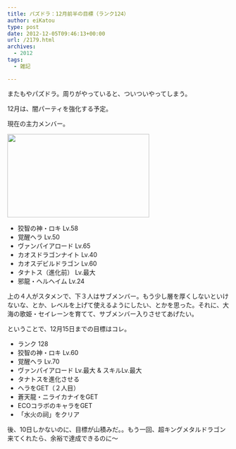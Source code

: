 ```yaml
---
title: パズドラ：12月前半の目標（ランク124）
author: eiKatou
type: post
date: 2012-12-05T09:46:13+00:00
url: /2179.html
archives:
  - 2012
tags:
  - 雑記

---
```

またもやパズドラ。周りがやっていると、ついついやってしまう。

12月は、闇パーティを強化する予定。
  
現在の主力メンバー。
  
[<img src="./uploads/2012/12/fdbc9469bee9688471c8fd03d02be5f7.jpg" alt="" title="20121205_paz" width="322" height="189" class="alignnone size-full wp-image-2180" srcset="./uploads/2012/12/fdbc9469bee9688471c8fd03d02be5f7.jpg 322w, ./uploads/2012/12/fdbc9469bee9688471c8fd03d02be5f7-300x176.jpg 300w" sizes="(max-width: 322px) 100vw, 322px" />][1]

  * 狡智の神・ロキ Lv.58
  * 覚醒ヘラ Lv.50
  * ヴァンパイアロード Lv.65
  * カオスドラゴンナイト Lv.40
  * カオスデビルドラゴン Lv.60
  * タナトス（進化前） Lv.最大
  * 邪龍・ヘルヘイム Lv.24

上の４人がスタメンで、下３人はサブメンバー。もう少し層を厚くしないといけないな、とか、レベルを上げて使えるようにしたい、とかを思った。それに、大海の歌姫・セイレーンを育てて、サブメンバー入りさせてあげたい。 

ということで、12月15日までの目標はコレ。

  * ランク 128
  * 狡智の神・ロキ Lv.60
  * 覚醒ヘラ Lv.70
  * ヴァンパイアロード Lv.最大 & スキルLv.最大
  * タナトスを進化させる
  * ヘラをGET（２人目）
  * 蒼天龍・ニライカナイをGET
  * ECOコラボのキャラをGET
  * 「水火の祠」をクリア

後、10日しかないのに、目標が山積みだ。。もう一回、超キングメタルドラゴン来てくれたら、余裕で達成できるのに〜

 [1]: ./uploads/2012/12/fdbc9469bee9688471c8fd03d02be5f7.jpg

